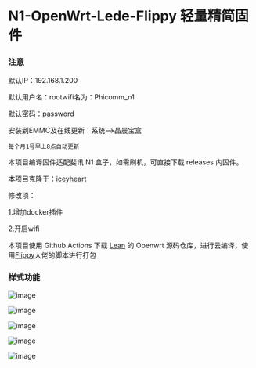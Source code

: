 # N1-OpenWrt-Lede-Flippy 轻量精简固件

### 注意

默认IP：192.168.1.200

默认用户名：rootwifi名为：Phicomm_n1

默认密码：password

安装到EMMC及在线更新：系统-->晶晨宝盒

`每个月1号早上8点自动更新`

本项目编译固件适配斐讯 N1 盒子，如需刷机，可直接下载 releases 内固件。

本项目克隆于：[iceyheart](https://github.com/iceyheart/N1-OpenWrt-Lede#n1-openwrt-%E8%BD%BB%E9%87%8F%E5%9B%BA%E4%BB%B6--%E6%97%81%E8%B7%AF%E4%B8%93%E7%94%A8-%E6%AF%8F%E5%91%A8%E4%BA%94%E6%97%A98%E7%82%B9%E8%87%AA%E5%8A%A8%E6%9B%B4%E6%96%B0)

修改项：

1.增加docker插件

2.开启wifi

本项目使用 Github Actions 下载 [Lean](https://github.com/coolsnowwolf/lede) 的 Openwrt 源码仓库，进行云编译，使用[Flippy](https://github.com/ophub/flippy-openwrt-actions)大佬的脚本进行打包

### 样式功能

![image](https://user-images.githubusercontent.com/102129419/204468837-59f097b3-b51e-4f4a-a019-bb8d49f697e1.png)

![image](https://user-images.githubusercontent.com/102129419/204469299-eb863c20-6ac7-4b10-b4a2-455afc8981b5.png)

![image](https://user-images.githubusercontent.com/102129419/204469603-7a3fe8a5-14ea-4420-9727-e37238a3d21a.png)

![image](https://user-images.githubusercontent.com/102129419/204469813-791fda38-4ddb-45c9-9967-38ebefa36902.png)

![image](https://user-images.githubusercontent.com/102129419/204469996-dbc61ba0-97b4-462b-9d03-65c4051b8f35.png)
